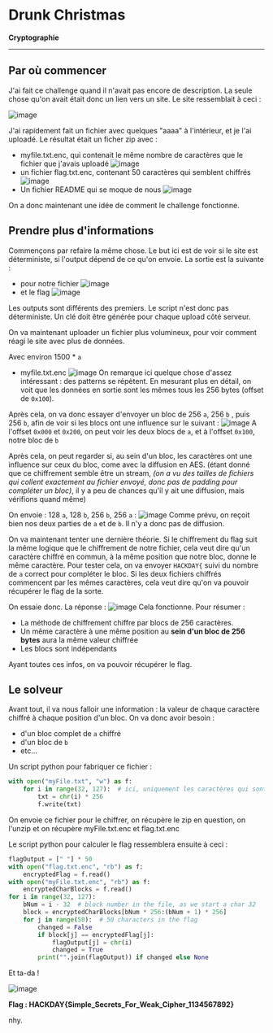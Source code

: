 # Drunk Christmas

**Cryptographie**

---

## Par où commencer

J'ai fait ce challenge quand il n'avait pas encore de description.
La seule chose qu'on avait était donc un lien vers un site. Le site ressemblait à ceci :

![image](_attachements/Pasted_image_20250126181027.png)

J'ai rapidement fait un fichier avec quelques "aaaa" à l'intérieur, et je l'ai uploadé.
Le résultat était un ficher zip avec :
- myfile.txt.enc, qui contenait le même nombre de caractères que le fichier que j'avais uploadé
![image](_attachements/Pasted_image_20250126182318.png)
- un fichier flag.txt.enc, contenant 50 caractères qui semblent chiffrés
![image](_attachements/Pasted_image_20250126182343.png)
- Un fichier README qui se moque de nous 
![image](_attachements/Pasted_image_20250126182411.png)

On a donc maintenant une idée de comment le challenge fonctionne.

## Prendre plus d'informations

Commençons par refaire la même chose. Le but ici est de voir si le site est déterministe, si l'output dépend de ce qu'on envoie.
La sortie est la suivante :
- pour notre fichier
![image](_attachements/Pasted_image_20250126182717.png)
- et le flag
![image](_attachements/Pasted_image_20250126182811.png)

Les outputs sont différents des premiers. Le script n'est donc pas déterministe. Un clé doit être générée pour chaque upload côté serveur.

On va maintenant uploader un fichier plus volumineux, pour voir comment réagi le site avec plus de données.

Avec environ 1500 * `a`
- myfile.txt.enc
![image](_attachements/Pasted_image_20250126183752.png)
On remarque ici quelque chose d'assez intéressant : des patterns se répètent.
En mesurant plus en détail, on voit que les données en sortie sont les mêmes tous les 256 bytes (offset de `0x100`).


Après cela, on va donc essayer d'envoyer un bloc de 256 `a`, 256 `b` , puis 256 `b`, afin de voir si les blocs ont une influence sur le suivant : 
![image](_attachements/Pasted_image_20250126185057.png)
A l'offset `0x000` et `0x200`, on peut voir les deux blocs de `a`, et à l'offset `0x100`, notre bloc de `b`

Après cela, on peut regarder si, au sein d'un bloc, les caractères ont une influence sur ceux du bloc, come avec la diffusion en AES. (étant donné que ce chiffrement semble être un stream, *(on a vu des tailles de fichiers qui collent exactement au fichier envoyé, donc pas de padding pour compléter un bloc)*, il y a peu de chances qu'il y ait une diffusion, mais vérifions quand même)

On envoie : 128 `a`, 128 `b`, 256 `b`, 256 `a` :
![image](_attachements/Pasted_image_20250126190630.png)
Comme prévu, on reçoit bien nos deux parties de `a` et de `b`. Il n'y a donc pas de diffusion.

On va maintenant tenter une dernière théorie. Si le chiffrement du flag suit la même logique que le chiffrement de notre fichier, cela veut dire qu'un caractère chiffré en commun, à la même position que notre bloc, donne le même caractère. Pour tester cela, on va envoyer `HACKDAY{` suivi du nombre de `a` correct pour compléter le bloc. Si les deux fichiers chiffrés commencent par les mêmes caractères,  cela veut dire qu'on va pouvoir récupérer le flag de la sorte.

On essaie donc. La réponse :
![image](_attachements/Pasted_image_20250126191923.png)
Cela fonctionne.
Pour résumer :
- La méthode de chiffrement chiffre par blocs de 256 caractères.
- Un même caractère à une même position au **sein d'un bloc de 256 bytes** aura la même valeur chiffrée
- Les blocs sont indépendants

Ayant toutes ces infos, on va pouvoir récupérer le flag.

## Le solveur

Avant tout, il va nous falloir une information : la valeur de chaque caractère chiffré à chaque position d'un bloc. On va donc avoir besoin : 
- d'un bloc complet de `a` chiffré
- d'un bloc de `b`
- etc...

Un script python pour fabriquer ce fichier : 
```python
with open("myFile.txt", "w") as f:  
    for i in range(32, 127):  # ici, uniquement les caractères qui sont communéments dans un flag  
        txt = chr(i) * 256  
        f.write(txt)
```

On envoie ce fichier pour le chiffrer, on récupère le zip en question, on l'unzip et on récupère myFile.txt.enc et flag.txt.enc

Le script python pour calculer le flag ressemblera ensuite à ceci :

```python
flagOutput = [" "] * 50  
with open("flag.txt.enc", "rb") as f:  
    encryptedFlag = f.read()  
with open("myFile.txt.enc", "rb") as f:  
    encryptedCharBlocks = f.read()  
for i in range(32, 127):  
    bNum = i - 32  # block number in the file, as we start a char 32  
    block = encryptedCharBlocks[bNum * 256:(bNum + 1) * 256]  
    for j in range(50):  # 50 characters in the flag  
        changed = False  
        if block[j] == encryptedFlag[j]:  
            flagOutput[j] = chr(i)  
            changed = True  
        print("".join(flagOutput)) if changed else None

```


Et ta-da ! 

![image](_attachements/Pasted_image_20250126194451.png)

**Flag : HACKDAY{Simple_Secrets_For_Weak_Cipher_1134567892}**

nhy.